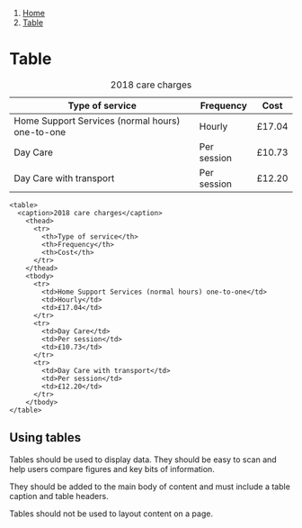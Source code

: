 1.  [Home](/design/overview)
2.  [Table](#)

# Table

<div class="table">
  <table>
    <caption>2018 care charges</caption>
      <thead>
        <tr>
          <th>Type of service</th>
          <th>Frequency</th>
          <th>Cost</th>
        </tr>
      </thead>
      <tbody>
        <tr>
          <td>Home Support Services (normal hours) one-to-one</td>
          <td>Hourly</td>
          <td>£17.04</td>
        </tr>
        <tr>
          <td>Day Care</td>
          <td>Per session</td>
          <td>£10.73</td>
        </tr>
        <tr>
          <td>Day Care with transport</td>
          <td>Per session</td>
          <td>£12.20</td>
        </tr>
      </tbody>
  </table>
</div>

    <table>
      <caption>2018 care charges</caption>
        <thead>
          <tr>
            <th>Type of service</th>
            <th>Frequency</th>
            <th>Cost</th>
          </tr>
        </thead>
        <tbody>
          <tr>
            <td>Home Support Services (normal hours) one-to-one</td>
            <td>Hourly</td>
            <td>£17.04</td>
          </tr>
          <tr>
            <td>Day Care</td>
            <td>Per session</td>
            <td>£10.73</td>
          </tr>
          <tr>
            <td>Day Care with transport</td>
            <td>Per session</td>
            <td>£12.20</td>
          </tr>
        </tbody>
    </table>

## Using tables

Tables should be used to display data. They should be easy to scan and help users compare figures and key bits of information.

They should be added to the main body of content and must include a table caption and table headers.

Tables should not be used to layout content on a page.
